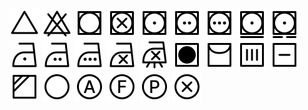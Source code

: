 <img src="icons/bleach.svg" /> <img src="icons/do-not-bleach.svg" /> <img src="icons/tumble-dry.svg" /> <img src="icons/do-not-tumble-dry.svg" /> <img src="icons/dry-on-low.svg" /> <img src="icons/dry-on-medium.svg" /> <img src="icons/dry-on-high.svg" /> <img src="icons/dry-on-permanent-press.svg" /> <img src="icons/dry-on-delicate.svg" /> <img src="icons/iron-on-low.svg" /> <img src="icons/iron-on-medium.svg" /> <img src="icons/iron-on-high.svg" /> <img src="icons/do-not-iron.svg" /> <img src="icons/iron-no-steam.svg" /> <img src="icons/no-heat.svg" /> <img src="icons/hang-dry.svg" /> <img src="icons/drip-dry.svg" /> <img src="icons/dry-flat.svg" /> <img src="icons/dry-in-shade.svg" /> <img src="icons/dry-clean.svg" /> <img src="icons/dry-clean-any-solvent.svg" /> <img src="icons/dry-clean-hydrocarbon-solvent-only.svg" /> <img src="icons/dry-clean-tetrachloroethylene-solvent-only.svg" /> <img src="icons/do-not-dry-clean.svg" />
